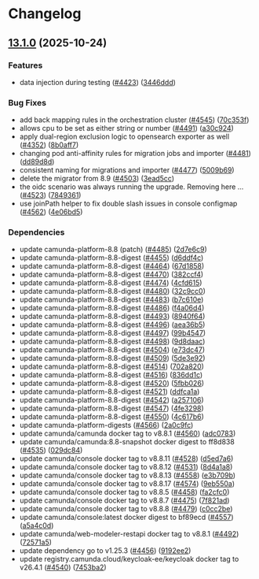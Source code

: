 # Changelog

## [13.1.0](https://github.com/camunda/camunda-platform-helm/compare/camunda-platform-8.8-13.0.0...camunda-platform-8.8-13.1.0) (2025-10-24)


### Features

* data injection during testing ([#4423](https://github.com/camunda/camunda-platform-helm/issues/4423)) ([3446ddd](https://github.com/camunda/camunda-platform-helm/commit/3446ddd0e8834f19f475f66d650cb780a4b9e80d))


### Bug Fixes

* add back mapping rules in the orchestration cluster ([#4545](https://github.com/camunda/camunda-platform-helm/issues/4545)) ([70c353f](https://github.com/camunda/camunda-platform-helm/commit/70c353f4d0ad2b173f596bdd66640328dc283840))
* allows cpu to be set as either string or number ([#4491](https://github.com/camunda/camunda-platform-helm/issues/4491)) ([a30c924](https://github.com/camunda/camunda-platform-helm/commit/a30c9249329346012427df2d814d61476b51ccc6))
* apply dual-region exclusion logic to opensearch exporter as well ([#4352](https://github.com/camunda/camunda-platform-helm/issues/4352)) ([8b0aff7](https://github.com/camunda/camunda-platform-helm/commit/8b0aff7ad1de25d3187497321707b9b278882fca))
* changing pod anti-affinity rules for migration jobs and importer ([#4481](https://github.com/camunda/camunda-platform-helm/issues/4481)) ([dd89d8d](https://github.com/camunda/camunda-platform-helm/commit/dd89d8d088c88992bf8c4cf7c5b310bf17bdb104))
* consistent naming for migrations and importer ([#4477](https://github.com/camunda/camunda-platform-helm/issues/4477)) ([5009b69](https://github.com/camunda/camunda-platform-helm/commit/5009b69ec29d32311bdadd4e06040c1f3b02cab7))
* delete the migrator from 8.9 ([#4503](https://github.com/camunda/camunda-platform-helm/issues/4503)) ([3ead5cc](https://github.com/camunda/camunda-platform-helm/commit/3ead5cc1a15b3070c611e0ec0fdbb3aed18d86f5))
* the oidc scenario was always running the upgrade. Removing here … ([#4523](https://github.com/camunda/camunda-platform-helm/issues/4523)) ([7849361](https://github.com/camunda/camunda-platform-helm/commit/78493618d57881a32141411a26633989edc8c97d))
* use joinPath helper to fix double slash issues in console configmap ([#4562](https://github.com/camunda/camunda-platform-helm/issues/4562)) ([4e06bd5](https://github.com/camunda/camunda-platform-helm/commit/4e06bd57017a7116c607a97a1fce299dd93f4725))


### Dependencies

* update camunda-platform-8.8 (patch) ([#4485](https://github.com/camunda/camunda-platform-helm/issues/4485)) ([2d7e6c9](https://github.com/camunda/camunda-platform-helm/commit/2d7e6c9969bc1619c9552b32f11d6c3d98213622))
* update camunda-platform-8.8-digest ([#4455](https://github.com/camunda/camunda-platform-helm/issues/4455)) ([d6ddf4c](https://github.com/camunda/camunda-platform-helm/commit/d6ddf4c3d55b6e7508d82946dd13a6a066de34fa))
* update camunda-platform-8.8-digest ([#4464](https://github.com/camunda/camunda-platform-helm/issues/4464)) ([67d1858](https://github.com/camunda/camunda-platform-helm/commit/67d1858519130151a00cb7c139b2bd6cf45f02ab))
* update camunda-platform-8.8-digest ([#4470](https://github.com/camunda/camunda-platform-helm/issues/4470)) ([382ccf4](https://github.com/camunda/camunda-platform-helm/commit/382ccf4cf12888160a38d7bd4d07bb724c8aa191))
* update camunda-platform-8.8-digest ([#4474](https://github.com/camunda/camunda-platform-helm/issues/4474)) ([4cfd615](https://github.com/camunda/camunda-platform-helm/commit/4cfd615326673063ad2cad9b3c875d9a13001b8e))
* update camunda-platform-8.8-digest ([#4480](https://github.com/camunda/camunda-platform-helm/issues/4480)) ([32c9cc0](https://github.com/camunda/camunda-platform-helm/commit/32c9cc0c3d9cf8f37297b3ca6fb8043c8cddb53c))
* update camunda-platform-8.8-digest ([#4483](https://github.com/camunda/camunda-platform-helm/issues/4483)) ([b7c610e](https://github.com/camunda/camunda-platform-helm/commit/b7c610e4c9e6f141cace84154754a511af7d0dec))
* update camunda-platform-8.8-digest ([#4486](https://github.com/camunda/camunda-platform-helm/issues/4486)) ([f4a06d4](https://github.com/camunda/camunda-platform-helm/commit/f4a06d41a6295f8d9dd511b1bdb5d709a9883913))
* update camunda-platform-8.8-digest ([#4493](https://github.com/camunda/camunda-platform-helm/issues/4493)) ([8940f64](https://github.com/camunda/camunda-platform-helm/commit/8940f647939cf279b864f67b27630b1434a5c752))
* update camunda-platform-8.8-digest ([#4496](https://github.com/camunda/camunda-platform-helm/issues/4496)) ([aea36b5](https://github.com/camunda/camunda-platform-helm/commit/aea36b56e884580abe5b4096773bf8a0e19d12da))
* update camunda-platform-8.8-digest ([#4497](https://github.com/camunda/camunda-platform-helm/issues/4497)) ([99b4547](https://github.com/camunda/camunda-platform-helm/commit/99b454794ad1883cdabaa3d7cb43ff572ad5995b))
* update camunda-platform-8.8-digest ([#4498](https://github.com/camunda/camunda-platform-helm/issues/4498)) ([9d8daac](https://github.com/camunda/camunda-platform-helm/commit/9d8daac03b03683fc7a8485f476129215ea0b817))
* update camunda-platform-8.8-digest ([#4504](https://github.com/camunda/camunda-platform-helm/issues/4504)) ([e73dc47](https://github.com/camunda/camunda-platform-helm/commit/e73dc4749bae741422fc8cfed4a8345559b85b85))
* update camunda-platform-8.8-digest ([#4509](https://github.com/camunda/camunda-platform-helm/issues/4509)) ([5de3e92](https://github.com/camunda/camunda-platform-helm/commit/5de3e92f25a80585b7c725b2eaac52d4fbe74156))
* update camunda-platform-8.8-digest ([#4514](https://github.com/camunda/camunda-platform-helm/issues/4514)) ([702a820](https://github.com/camunda/camunda-platform-helm/commit/702a820cdb4a5f54e0ba788bc5c583e939eadf21))
* update camunda-platform-8.8-digest ([#4516](https://github.com/camunda/camunda-platform-helm/issues/4516)) ([836dd1c](https://github.com/camunda/camunda-platform-helm/commit/836dd1ced4fc06b4ab856b80a1cb941dbd3e9696))
* update camunda-platform-8.8-digest ([#4520](https://github.com/camunda/camunda-platform-helm/issues/4520)) ([5fbb026](https://github.com/camunda/camunda-platform-helm/commit/5fbb026ab18930d321a529d722c76270b7e00055))
* update camunda-platform-8.8-digest ([#4521](https://github.com/camunda/camunda-platform-helm/issues/4521)) ([ddfca1a](https://github.com/camunda/camunda-platform-helm/commit/ddfca1a92c8dd699a7ec49a61ce4399bb61f5e52))
* update camunda-platform-8.8-digest ([#4542](https://github.com/camunda/camunda-platform-helm/issues/4542)) ([a257106](https://github.com/camunda/camunda-platform-helm/commit/a257106c1ff76e9393dfe2e7b85a1412ced6172e))
* update camunda-platform-8.8-digest ([#4547](https://github.com/camunda/camunda-platform-helm/issues/4547)) ([4fe3298](https://github.com/camunda/camunda-platform-helm/commit/4fe3298a8830ced28e742ad6389ebf1ef62ef387))
* update camunda-platform-8.8-digest ([#4550](https://github.com/camunda/camunda-platform-helm/issues/4550)) ([4c617b6](https://github.com/camunda/camunda-platform-helm/commit/4c617b6ca18e31c0a68f174247845ce386712e71))
* update camunda-platform-digests ([#4566](https://github.com/camunda/camunda-platform-helm/issues/4566)) ([2a0c9fc](https://github.com/camunda/camunda-platform-helm/commit/2a0c9fc7d1fdf050aac08f9ddd6224c24c018678))
* update camunda/camunda docker tag to v8.8.1 ([#4560](https://github.com/camunda/camunda-platform-helm/issues/4560)) ([adc0783](https://github.com/camunda/camunda-platform-helm/commit/adc0783bb690adc2954b2da82c60824216a2f0c5))
* update camunda/camunda:8.8-snapshot docker digest to ff8d838 ([#4535](https://github.com/camunda/camunda-platform-helm/issues/4535)) ([029dc84](https://github.com/camunda/camunda-platform-helm/commit/029dc84d71e77314fb9bfbfa8f929446a4a02ffd))
* update camunda/console docker tag to v8.8.11 ([#4528](https://github.com/camunda/camunda-platform-helm/issues/4528)) ([d5ed7a6](https://github.com/camunda/camunda-platform-helm/commit/d5ed7a6c2daed86717be6a04e61a4577d12c3db4))
* update camunda/console docker tag to v8.8.12 ([#4531](https://github.com/camunda/camunda-platform-helm/issues/4531)) ([8d4a1a8](https://github.com/camunda/camunda-platform-helm/commit/8d4a1a84c2f75ce659ab58d83118c53217908c66))
* update camunda/console docker tag to v8.8.13 ([#4558](https://github.com/camunda/camunda-platform-helm/issues/4558)) ([e3b709b](https://github.com/camunda/camunda-platform-helm/commit/e3b709ba6337d4b7fd5291c7dc2fb7344ad7b7df))
* update camunda/console docker tag to v8.8.17 ([#4574](https://github.com/camunda/camunda-platform-helm/issues/4574)) ([9eb550a](https://github.com/camunda/camunda-platform-helm/commit/9eb550a74a029d2f439f927a0f1326604ae93098))
* update camunda/console docker tag to v8.8.5 ([#4458](https://github.com/camunda/camunda-platform-helm/issues/4458)) ([fa2cfc0](https://github.com/camunda/camunda-platform-helm/commit/fa2cfc066338b32db9340095dfe1fbf45c8622fe))
* update camunda/console docker tag to v8.8.7 ([#4475](https://github.com/camunda/camunda-platform-helm/issues/4475)) ([7f821ad](https://github.com/camunda/camunda-platform-helm/commit/7f821adc13a017e0a7b3c68199c4231ee9dcd4d4))
* update camunda/console docker tag to v8.8.8 ([#4479](https://github.com/camunda/camunda-platform-helm/issues/4479)) ([c0cc2be](https://github.com/camunda/camunda-platform-helm/commit/c0cc2be06347fb654a8aadf0d7446c43ba7d9c19))
* update camunda/console:latest docker digest to bf89ecd ([#4557](https://github.com/camunda/camunda-platform-helm/issues/4557)) ([a5a4c0d](https://github.com/camunda/camunda-platform-helm/commit/a5a4c0d96473afcb622a0f544fab7569c4ad945b))
* update camunda/web-modeler-restapi docker tag to v8.8.1 ([#4492](https://github.com/camunda/camunda-platform-helm/issues/4492)) ([72571a5](https://github.com/camunda/camunda-platform-helm/commit/72571a57adbed4012e30887f22209b8b790228ce))
* update dependency go to v1.25.3 ([#4456](https://github.com/camunda/camunda-platform-helm/issues/4456)) ([9192ee2](https://github.com/camunda/camunda-platform-helm/commit/9192ee225b22b93fe25342648741f08867637808))
* update registry.camunda.cloud/keycloak-ee/keycloak docker tag to v26.4.1 ([#4540](https://github.com/camunda/camunda-platform-helm/issues/4540)) ([7453ba2](https://github.com/camunda/camunda-platform-helm/commit/7453ba2392978aea2690b420dda1bfe0f1927c18))
